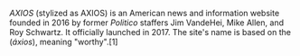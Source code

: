 _AXIOS_ (stylized as AXIOS) is an American news and information website founded in 2016 by former _Politico_ staffers Jim VandeHei, Mike Allen, and Roy Schwartz. It officially launched in 2017. The site's name is based on the (_áxios_), meaning "worthy".[1]
